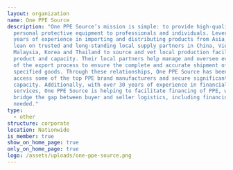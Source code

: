 ```yaml
---
layout: organization
name: One PPE Source
description: "One PPE Source’s mission is simple: to provide high-quality
  personal protective equipment to professionals and individuals. Leveraging 20+
  years of experience in importing and distributing products from Asia, they
  lean on trusted and long-standing local supply partners in China, Vietnam,
  Malaysia, Korea and Thailand to source and vet local production facilities,
  product and capacity. Their local partners help manage and oversee every step
  of the export process to ensure the complete and accurate shipment of the
  specified goods. Through these relationships, One PPE Source has been able to
  access some of the top PPE brand manufacturers and secure significant
  capacity. Additionally, with over 30 years of experience in financial
  services, One PPE Source is helping to facilitate financing of PPE, working to
  bridge the gap between buyer and seller logistics, including financing if
  needed."
type:
  - other
structure: corporate
location: Nationwide
is_member: true
show_on_home_page: true
only_on_home_page: true
logo: /assets/uploads/one-ppe-source.png
---
```

